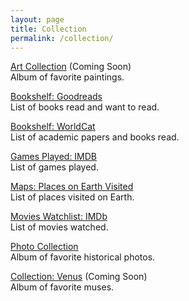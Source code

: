 ```yaml
---
layout: page
title: Collection
permalink: /collection/
---
```


<a href="">Art Collection</a> (Coming Soon)
<br>
Album of favorite paintings.

<a href="https://www.goodreads.com/review/list/95737422?shelf=read&sort=date_added">Bookshelf: Goodreads</a>
<br>
List of books read and want to read.

<a href="https://search.worldcat.org/lists/e5a60fd2-2a1c-4955-ad18-7e11acc51338">Bookshelf: WorldCat</a>
<br>
List of academic papers and books read.

<a href="https://www.imdb.com/list/ls567765043">Games Played: IMDB</a>
<br>
List of games played.

[Maps: Places on Earth Visited](/maps)
<br>
List of places visited on Earth.

<a href="https://www.imdb.com/user/ur85826373/watchlist?sort=date_added%2Cdesc&view=detail">Movies Watchlist: IMDb</a>
<br>
List of movies watched.

<a href="https://photos.app.goo.gl/Yk3KEZGj9Dd2FnDe9">Photo Collection</a>
<br>
Album of favorite historical photos.

<a href="">Collection: Venus</a> (Coming Soon)
<br>
Album of favorite muses.
